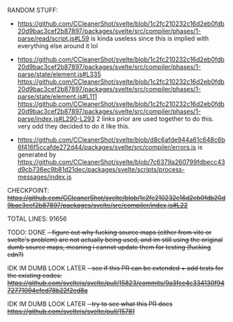 RANDOM STUFF:


- https://github.com/CCleanerShot/svelte/blob/1c2fc210232c16d2eb0fdb20d9bac3cef2b87897/packages/svelte/src/compiler/phases/1-parse/read/script.js#L59 is kinda useless since this is implied with everything else around it lol


- https://github.com/CCleanerShot/svelte/blob/1c2fc210232c16d2eb0fdb20d9bac3cef2b87897/packages/svelte/src/compiler/phases/1-parse/state/element.js#L335 https://github.com/CCleanerShot/svelte/blob/1c2fc210232c16d2eb0fdb20d9bac3cef2b87897/packages/svelte/src/compiler/phases/1-parse/state/element.js#L111 https://github.com/CCleanerShot/svelte/blob/1c2fc210232c16d2eb0fdb20d9bac3cef2b87897/packages/svelte/src/compiler/phases/1-parse/index.js#L290-L293 2 links prior are used together to do this. very odd they decided to do it like this.


- https://github.com/CCleanerShot/svelte/blob/d8c6afde944a61c648c6b6f416f5ccafde272d44/packages/svelte/src/compiler/errors.js is generated by https://github.com/CCleanerShot/svelte/blob/7c6379a260799fdbecc43d9cb736ec9b81d21dec/packages/svelte/scripts/process-messages/index.js 


CHECKPOINT:
 ~~https://github.com/CCleanerShot/svelte/blob/1c2fc210232c16d2eb0fdb20d9bac3cef2b87897/packages/svelte/src/compiler/index.js#L22~~


TOTAL LINES: 91656


TODO:
DONE ~~- figure out why fucking source maps (either from vite or svelte's problem) are not actually being used, and im still using the original dumb source maps, meaning i cannot update them for testing (fucking cdn?)~~

IDK IM DUMB LOOK LATER ~~-  see if this PR can be extended + add tests for the existing codes: https://github.com/sveltejs/svelte/pull/15823/commits/9a3fcc4c334130f9472771094efed78b22f2ed8a~~

IDK IM DUMB LOOK LATER ~~- try to see what this PR does https://github.com/sveltejs/svelte/pull/15781~~